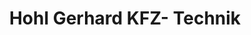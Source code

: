 ---
title: "Hohl Gerhard KFZ- Technik"
url: /bad-voeslau/hohl-gerhard-kfz-technik/
shop: Autowerkstatt
---